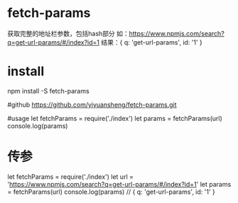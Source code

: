 # fetch-params
获取完整的地址栏参数，包括hash部分
如：https://www.npmjs.com/search?q=get-url-params/#/index?id=1
结果：{ q: 'get-url-params', id: '1' }

# install
npm install -S fetch-params

#github
https://github.com/yiyuansheng/fetch-params.git

#usage
let fetchParams = require('./index')
let params = fetchParams(url)
console.log(params)

# 传参
let fetchParams = require('./index')
let url = 'https://www.npmjs.com/search?q=get-url-params/#/index?id=1'
let params = fetchParams(url)
console.log(params) // { q: 'get-url-params', id: '1' }
